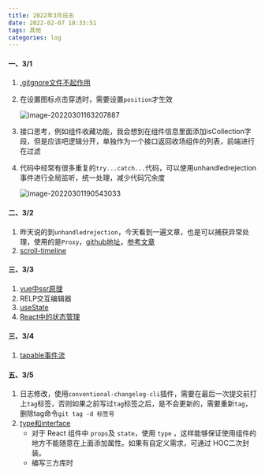 ```yaml
---
title: 2022年3月日志
date: 2022-02-07 18:33:51
tags: 其他
categories: log
---
```

#### 一、3/1

1. [.gitgnore文件不起作用](https://www.cnblogs.com/sumg/p/10251247.html)

2. 在设置图标点击穿透时，需要设置`position`才生效

   ![image-20220301163207887](C:\Users\xt09\Desktop\blog\2022年3月log.assets\image-20220301163207887.png)

   

3. 接口思考，例如组件收藏功能，我会想到在组件信息里面添加isCollection字段，但是应该吧逻辑分开，单独作为一个接口返回收场组件的列表，前端进行在过滤

4. 代码中经常有很多重复的`try...catch...`代码，可以使用unhandledrejection事件进行全局监听，统一处理，减少代码冗余度

   ![image-20220301190543033](C:\Users\xt09\Desktop\blog\2022年3月log.assets\image-20220301190543033.png)
   
#### 二、3/2

1. 昨天说的到`unhandledrejection`，今天看到一遍文章，也是可以捕获异常处理，使用的是`Proxy`，[github地址](https://github.com/rookiewxy/global-error)，[参考文章](https://mp.weixin.qq.com/s/hehUH9HL6unaLWq3LzQxNg)
2. [scroll-timeline](https://mp.weixin.qq.com/s/E8Z2i_YVDgJockDqopD2_A)

#### 三、3/3

1. [vue中ssr原理](https://mp.weixin.qq.com/s/5Ph4lOFUyQ-Ix99YDkM1zA)
2. RELP交互编辑器
3. [useState](https://mp.weixin.qq.com/s/cYNRcKi1CFpFyLxPBGJmIA)
4. [React中的状态管理](https://mp.weixin.qq.com/s/SQx88imy0ozOXpbhgogGeg)

#### 三、3/4

1. [tapable事件流](https://juejin.cn/post/7071914394795868191)

#### 五、3/5

1. 日志修改，使用`conventional-changelog-cli`插件，需要在最后一次提交前打上`tag`标签，否则如果之前写过`tag`标签之后，是不会更新的，需要重新`tag`，删除tag命令`git tag -d 标签号`
2. [type和interface](https://mp.weixin.qq.com/s/XSvyzdHNbB1jA7mWEHSokw)
   - 对于 React 组件中 `props`及 `state`，使用 `type` ，这样能够保证使用组件的地方不能随意在上面添加属性。如果有自定义需求，可通过 HOC二次封装。
   - 编写三方库时